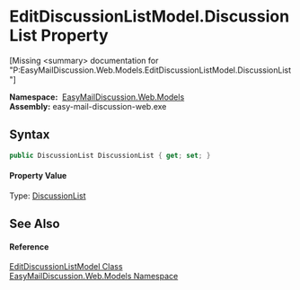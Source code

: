 EditDiscussionListModel.DiscussionList Property
===============================================

[Missing &lt;summary> documentation for "P:EasyMailDiscussion.Web.Models.EditDiscussionListModel.DiscussionList"]


  **Namespace:**  [EasyMailDiscussion.Web.Models][1]  
  **Assembly:** easy-mail-discussion-web.exe

Syntax
------

```csharp
public DiscussionList DiscussionList { get; set; }
```

#### Property Value
Type: [DiscussionList][2]

See Also
--------

#### Reference
[EditDiscussionListModel Class][3]  
[EasyMailDiscussion.Web.Models Namespace][1]  

[1]: ../README.md
[2]: ../../EasyMailDiscussion.Common.Database/DiscussionList/README.md
[3]: README.md